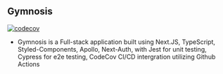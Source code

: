 ## Gymnosis

[![codecov](https://codecov.io/gh/jarodchristiansen/gymnosis/branch/main/graph/badge.svg?token=GHT2GI9U4T)](https://codecov.io/gh/jarodchristiansen/gymnosis)

- Gymnosis is a Full-stack application built using Next.JS, TypeScript, Styled-Components, Apollo, Next-Auth, with Jest for unit testing, Cypress for e2e testing, CodeCov CI/CD intergration utilizing Github Actions
